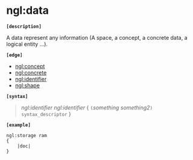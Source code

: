 # ngl:data

__`[description]`__

A data represent any information (A space, a concept, a concrete data, a logical entity ...).

__`[edge]`__
- [ngl:concept](data/concept.md)
- [ngl:concrete](data/concrete.md)
- [ngl:identifier](../identifier.md)
- [ngl:shape](../shape.md)

__`[syntax]`__

>_ngl:identifier_ _ngl:identifier_
{
     `(`_something_ _something2_`)` `syntax_descriptor`
}

__`[example]`__

```
ngl:storage ram
{
    |doc| 
}
```